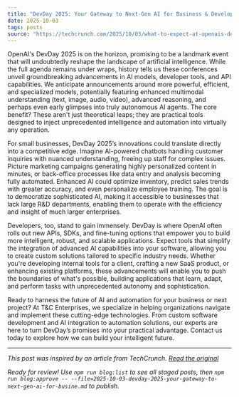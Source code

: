 ```yaml
---
title: "DevDay 2025: Your Gateway to Next-Gen AI for Business & Development"
date: 2025-10-03
tags: posts
source: "https://techcrunch.com/2025/10/03/what-to-expect-at-openais-devday-2025-and-how-to-watch-it/"
---
```


OpenAI's DevDay 2025 is on the horizon, promising to be a landmark event that will undoubtedly reshape the landscape of artificial intelligence. While the full agenda remains under wraps, history tells us these conferences unveil groundbreaking advancements in AI models, developer tools, and API capabilities. We anticipate announcements around more powerful, efficient, and specialized models, potentially featuring enhanced multimodal understanding (text, image, audio, video), advanced reasoning, and perhaps even early glimpses into truly autonomous AI agents. The core benefit? These aren't just theoretical leaps; they are practical tools designed to inject unprecedented intelligence and automation into virtually any operation.

For small businesses, DevDay 2025’s innovations could translate directly into a competitive edge. Imagine AI-powered chatbots handling customer inquiries with nuanced understanding, freeing up staff for complex issues. Picture marketing campaigns generating highly personalized content in minutes, or back-office processes like data entry and analysis becoming fully automated. Enhanced AI could optimize inventory, predict sales trends with greater accuracy, and even personalize employee training. The goal is to democratize sophisticated AI, making it accessible to businesses that lack large R&D departments, enabling them to operate with the efficiency and insight of much larger enterprises.

Developers, too, stand to gain immensely. DevDay is where OpenAI often rolls out new APIs, SDKs, and fine-tuning options that empower you to build more intelligent, robust, and scalable applications. Expect tools that simplify the integration of advanced AI capabilities into your software, allowing you to create custom solutions tailored to specific industry needs. Whether you're developing internal tools for a client, crafting a new SaaS product, or enhancing existing platforms, these advancements will enable you to push the boundaries of what's possible, building applications that learn, adapt, and perform tasks with unprecedented autonomy and sophistication.

Ready to harness the future of AI and automation for your business or next project? At T&C Enterprises, we specialize in helping organizations navigate and implement these cutting-edge technologies. From custom software development and AI integration to automation solutions, our experts are here to turn DevDay’s promises into your practical advantage. Contact us today to explore how we can build your intelligent future. <!-- Remove title from body -->

---

*This post was inspired by an article from TechCrunch. [Read the original](https://techcrunch.com/2025/10/03/what-to-expect-at-openais-devday-2025-and-how-to-watch-it/)*

*Ready for review! Use `npm run blog:list` to see all staged posts, then `npm run blog:approve -- --file=2025-10-03-devday-2025-your-gateway-to-next-gen-ai-for-busine.md` to publish.*